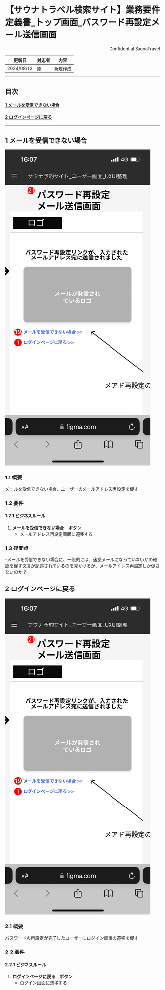 # 【サウナトラベル検索サイト】業務要件定義書\_トップ画面\_パスワード再設定メール送信画面

<div style="text-align: right;">
Confidential SaunaTravel
</div>

|更新日|対応者|内容|
|-|-|-|
| 2024/08/12 | 原 | 新規作成 |

***

## 目次
#### [1 メールを受信できない場合](#anchor1)
#### [2 ログインページに戻る](#anchor2)

***


<a id="anchor1"></a>

## 1 メールを受信できない場合
![alt text](../image/password_resetting_mail_send.png)


### 1.1 概要

メールを受信できない場合、ユーザーのメールアドレス再設定を促す

### 1.2 要件

#### 1.2.1 ビジネスルール

1. **メールを受信できない場合　ボタン**
   - メールアドレス再設定画面に遷移する


### 1.3 疑問点

<a id="anchor1"></a>

-メールを受信できない場合に、一般的には、迷惑メールになっていないかの確認を促す文言が記述されているのを見かけるが、メールアドレス再設定しか促さないのか？

<a id="anchor2"></a>

## 2 ログインページに戻る
![alt text](../image/password_resetting_mail_send.png)

### 2.1 概要

パスワードの再設定が完了したユーザーにログイン画面の遷移を促す

### 2.2 要件

#### 2.2.1 ビジネスルール

1. **ログインページに戻る　ボタン**
   - ログイン画面に遷移する
